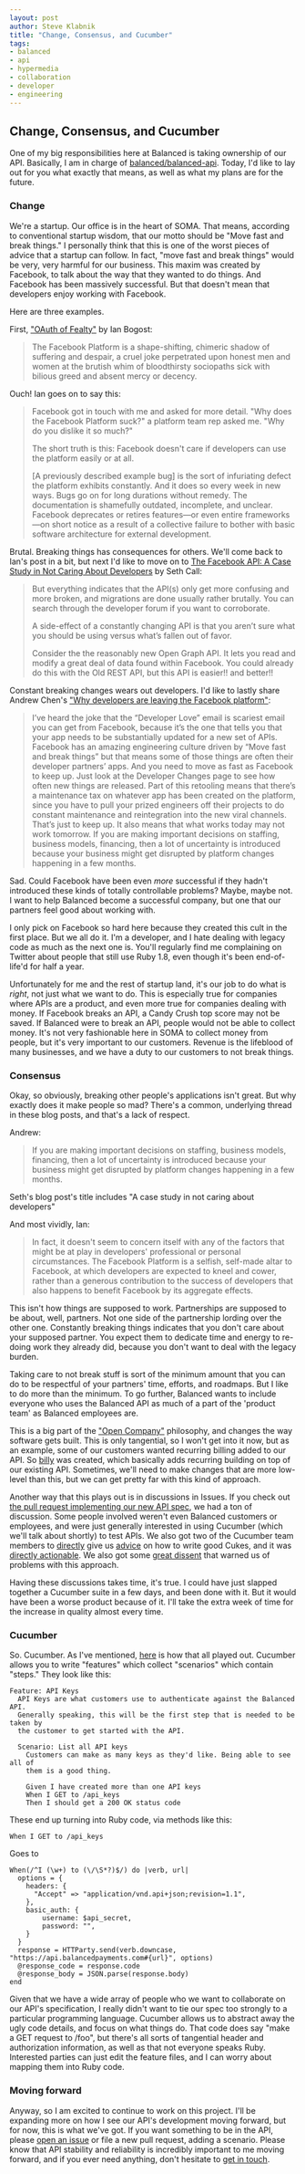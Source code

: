 ```yaml
---
layout: post
author: Steve Klabnik
title: "Change, Consensus, and Cucumber"
tags:
- balanced
- api
- hypermedia
- collaboration
- developer
- engineering
---
```


## Change, Consensus, and Cucumber

One of my big responsibilities here at Balanced is taking ownership of our API. Basically, I am in charge of [balanced/balanced-api](https://github.com/balanced/balanced-api). Today, I'd like to lay out for you what exactly that means, as well as what my plans are for the future.

### Change

We're a startup. Our office is in the heart of SOMA. That means, according to conventional startup wisdom, that our motto should be "Move fast and break things." I personally think that this is one of the worst pieces of advice that a startup can follow. In fact, "move fast and break things" would be very, very harmful for our business. This maxim was created by Facebook, to talk about the way that they wanted to do things. And Facebook has been massively successful. But that doesn't mean that developers enjoy working with Facebook.

Here are three examples.

First, ["OAuth of Fealty"](http://www.bogost.com/blog/oauth_of_fealty.shtml) by Ian Bogost:

> The Facebook Platform is a shape-shifting, chimeric shadow of suffering and despair, a cruel joke perpetrated upon honest men and women at the brutish whim of bloodthirsty sociopaths sick with bilious greed and absent mercy or decency. 

Ouch! Ian goes on to say this:

> Facebook got in touch with me and asked for more detail. "Why does the Facebook Platform suck?" a platform team rep asked me. "Why do you dislike it so much?"
> 
> The short truth is this: Facebook doesn't care if developers can use the platform easily or at all.
> 
> [A previously described example bug] is the sort of infuriating defect the platform exhibits constantly. And it does so every week in new ways. Bugs go on for long durations without remedy. The documentation is shamefully outdated, incomplete, and unclear. Facebook deprecates or retires features—or even entire frameworks—on short notice as a result of a collective failure to bother with basic software architecture for external development.

Brutal. Breaking things has consequences for others. We'll come back to Ian's post in a bit, but next I'd like to move on to [The Facebook API: A Case Study in Not Caring About Developers](http://www.sethcall.com/blog/2010/09/30/facebook-api-does-not-care/) by Seth Call:

> But everything indicates that the API(s) only get more confusing and more broken, and migrations are done usually rather brutally.  You can search through the developer forum if you want to corroborate.
> 
> A side-effect of a constantly changing API is that you aren’t sure what you should be using versus what’s fallen out of favor.
> 
> Consider the the reasonably new Open Graph API.  It lets you read and modify a great deal of data found within Facebook.  You could already do this with the Old REST API, but this API is easier!! and better!!

Constant breaking changes wears out developers. I'd like to lastly share Andrew Chen's ["Why developers are leaving the Facebook platform"](http://andrewchen.co/2013/04/22/why-developers-are-leaving-the-facebook-platform/):

> I’ve heard the joke that the “Developer Love” email is scariest email you can get from Facebook, because it’s the one that tells you that your app needs to be substantially updated for a new set of APIs. Facebook has an amazing engineering culture driven by “Move fast and break things” but that means some of those things are often their developer partners’ apps. And you need to move as fast as Facebook to keep up. Just look at the Developer Changes page to see how often new things are released.
> Part of this retooling means that there’s a maintenance tax on whatever app has been created on the platform, since you have to pull your prized engineers off their projects to do constant maintenance and reintegration into the new viral channels. That’s just to keep up. It also means that what works today may not work tomorrow. If you are making important decisions on staffing, business models, financing, then a lot of uncertainty is introduced because your business might get disrupted by platform changes happening in a few months.

Sad.  Could Facebook have been even _more_ successful if they hadn't introduced these kinds of totally controllable problems? Maybe, maybe not. I want to help Balanced become a successful company, but one that our partners feel good about working with.

I only pick on Facebook so hard here because they created this cult in the first place. But we all do it. I'm a developer, and I hate dealing with legacy code as much as the next one is. You'll regularly find me complaining on Twitter about people that still use Ruby 1.8, even though it's been end-of-life'd for half a year.

Unfortunately for me and the rest of startup land, it's our job to do what is _right_, not just what we want to do. This is especially true for companies where APIs are a product, and even more true for companies dealing with money. If Facebook breaks an API, a Candy Crush top score may not be saved. If Balanced were to break an API, people would not be able to collect money. It's not very fashionable here in SOMA to collect money from people, but it's very important to our customers. Revenue is the lifeblood of many businesses, and we have a duty to our customers to not break things.

### Consensus

Okay, so obviously, breaking other people's applications isn't great. But why exactly does it make people so mad? There's a common, underlying thread in these blog posts, and that's a lack of respect.

Andrew:

> If you are making important decisions on staffing, business models, financing, then a lot of uncertainty is introduced because your business might get disrupted by platform changes happening in a few months.

Seth's blog post's title includes "A case study in not caring about developers"

And most vividly, Ian:

> In fact, it doesn't seem to concern itself with any of the factors that might be at play in developers' professional or personal circumstances. The Facebook Platform is a selfish, self-made altar to Facebook, at which developers are expected to kneel and cower, rather than a generous contribution to the success of developers that also happens to benefit Facebook by its aggregate effects.

This isn't how things are supposed to work. Partnerships are supposed to be about, well, partners. Not one side of the partnership lording over the other one. Constantly breaking things indicates that you don't care about your supposed partner. You expect them to dedicate time and energy to re-doing work they already did, because you don't want to deal with the legacy burden.

Taking care to not break stuff is sort of the minimum amount that you can do to be respectful of your partners' time, efforts, and roadmaps. But I like to do more than the minimum. To go further, Balanced wants to include everyone who uses the Balanced API as much of a part of the 'product team' as Balanced employees are.

This is a big part of the ["Open Company"](http://opencompany.biz/) philosophy, and changes the way software gets built. This is only tangential, so I won't get into it now, but as an example, some of our customers wanted recurring billing added to our API. So [billy](https://github.com/balanced/billy) was created, which basically adds recurring building on top of our existing API. Sometimes, we'll need to make changes that are more low-level than this, but we can get pretty far with this kind of approach.

Another way that this plays out is in discussions in Issues. If you check out [the pull request implementing our new API spec](https://github.com/balanced/balanced-api/pull/431), we had a ton of discussion. Some people involved weren't even Balanced customers or employees, and were just generally interested in using Cucumber (which we'll talk about shortly) to test APIs. We also got two of the Cucumber team members to [directly](https://github.com/balanced/balanced-api/pull/431#issuecomment-29705876) give us [advice](https://github.com/balanced/balanced-api/pull/431#issuecomment-29884794) on how to write good Cukes, and it was [directly actionable](https://github.com/balanced/balanced-api/pull/431#issuecomment-29887903). We also got some [great dissent](https://github.com/balanced/balanced-api/pull/431#issuecomment-29706071) that warned us of problems with this approach.

Having these discussions takes time, it's true. I could have just slapped together a Cucumber suite in a few days, and been done with it. But it would have been a worse product because of it. I'll take the extra week of time for the increase in quality almost every time.

### Cucumber

So. Cucumber. As I've mentioned, [here](https://github.com/balanced/balanced-api/pull/431) is how that all played out. Cucumber allows you to write "features" which collect "scenarios" which contain "steps." They look like this:

```
Feature: API Keys
  API Keys are what customers use to authenticate against the Balanced API.
  Generally speaking, this will be the first step that is needed to be taken by
  the customer to get started with the API.

  Scenario: List all API keys
    Customers can make as many keys as they'd like. Being able to see all of
    them is a good thing.

    Given I have created more than one API keys
    When I GET to /api_keys
    Then I should get a 200 OK status code
```

These end up turning into Ruby code, via methods like this:

```
When I GET to /api_keys
```

Goes to

```
When(/^I (\w+) to (\/\S*?)$/) do |verb, url|
  options = {
    headers: {
      "Accept" => "application/vnd.api+json;revision=1.1",
    },
    basic_auth: {
        username: $api_secret,
        password: "",
    }
  }
  response = HTTParty.send(verb.downcase, "https://api.balancedpayments.com#{url}", options)
  @response_code = response.code
  @response_body = JSON.parse(response.body)
end
```

Given that we have a wide array of people who we want to collaborate on our API's specification, I really didn't want to tie our spec too strongly to a particular programming language. Cucumber allows us to abstract away the ugly code details, and focus on what things do. That code does say "make a GET request to /foo", but there's all sorts of tangential header and authorization information, as well as that not everyone speaks Ruby. Interested parties can just edit the feature files, and I can worry about mapping them into Ruby code.

### Moving forward

Anyway, so I am excited to continue to work on this project. I'll be expanding more on how I see our API's development moving forward, but for now, this is what we've got. If you want something to be in the API, please [open an issue](https://github.com/balanced/balanced-api/issues/new) or file a new pull request, adding a scenario. Please know that API stability and reliability is incredibly important to me moving forward, and if you ever need anything, don't hesitate to [get in touch](mailto:steve@balancedpayments.com).
